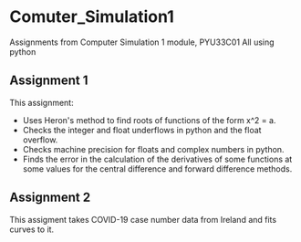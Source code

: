 # Comuter_Simulation1
Assignments from Computer Simulation 1 module, PYU33C01
All using python

## Assignment 1
This assignment:
- Uses Heron's method to find roots of functions of the form x^2 = a.
- Checks the integer and float underflows in python and the float overflow.
- Checks machine precision for floats and complex numbers in python.
- Finds the error in the calculation of the derivatives of some functions at some values for the central difference and forward difference methods.

## Assignment 2
This assigment takes COVID-19 case number data from Ireland and fits curves to it.
